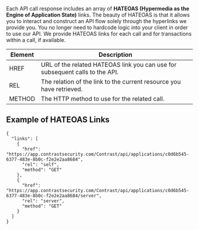 <!--
title: "HATEOAS Links"
description: "Information about HATEOAS links"
tags: "tools API v2 HATEOS"
-->

Each API call response includes an array of **HATEOAS (Hypermedia as the Engine of Application State)** links. The beauty of HATEOAS is that it allows you to interact and construct an API flow solely through the hyperlinks we provide you. You no longer need to hardcode logic into your client in order to use our API. We provide HATEOAS links for each call and for transactions within a call, if available.

| Element | Description                                                                  |
|---------|------------------------------------------------------------------------------|
| HREF    | URL of the related HATEOAS link you can use for subsequent calls to the API. |
| REL     | The relation of the link to the current resource you have retrieved.         |
| METHOD  | The HTTP method to use for the related call.                                 |

## Example of HATEOAS Links

```
{
  "links": [
    {
      "href": "https://app.contrastsecurity.com/Contrast/api/applications/c0d6b545-6377-483e-8b0c-f2e2e2aa8684",
      "rel": "self",
      "method": "GET"
    },
    {
      "href": "https://app.contrastsecurity.com/Contrast/api/applications/c0d6b545-6377-483e-8b0c-f2e2e2aa8684/server",
      "rel": "server",
      "method": "GET"
    }
  ]
}
```
